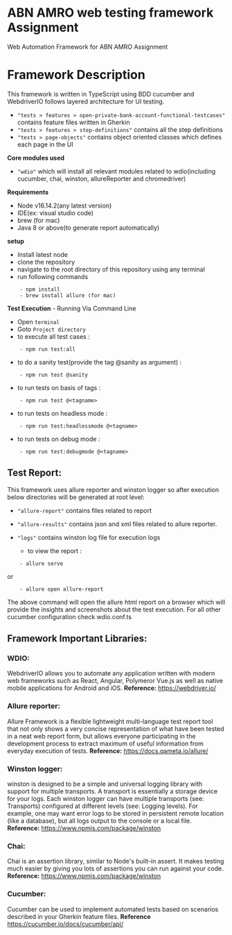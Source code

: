 # ABN AMRO web testing framework Assignment
Web Automation Framework for ABN AMRO Assignment

# Framework Description

This framework is written in TypeScript using BDD cucumber and WebdriverIO follows layered architecture for UI testing.

- ```"tests > features > open-private-bank-account-functional-testcases"``` contains feature files written in Gherkin 
- ```"tests > features > step-definitions"``` contains all the step definitions
- ```"tests > page-objects"``` contains object oriented classes which defines each page in the UI

**Core modules used** 
- ```"wdio"``` which will install all relevant modules related to wdio(including cucumber, chai, winston, allureReporter and chromedriver)

**Requirements** 
- Node v16.14.2(any latest version)
- IDE(ex: visual studio code)
- brew (for mac)
- Java 8 or above(to generate report automatically)


**setup**
- Install latest node
- clone the repository
- navigate to the root directory of this repository using any terminal
- run following commands
 > 
        - npm install
        - brew install allure (for mac)
 
 **Test Execution** - Running Via Command Line
 - Open ```terminal```
 - Goto ```Project directory```
 - to execute all test cases : 
 > 
 		- npm run test:all
 
 - to do a sanity test(provide the tag @sanity as argument) : 
 > 
 		- npm run test @sanity
    
 - to run tests on basis of tags : 
 > 
 		- npm run test @<tagname>

 - to run tests on headless mode : 
 > 
 		- npm run test:headlessmode @<tagname>

 - to run tests on debug mode : 
 > 
 		- npm run test:debugmode @<tagname>

## Test Report: 
 This framework uses allure reporter and winston logger so after execution below directories will be generated at root level:
- ```"allure-report"``` contains files related to report
- ```"allure-results"``` contains json and xml files related to allure reporter.
- ```"logs"```  contains winston log file for execution logs

   - to view the report : 
 > 
 		- allure serve 
  or
> 
 		- allure open allure-report 
 The above command will open the allure html report on a browser which will provide the insights and screenshots about the test execution.
 For all other cucumber configuration check wdio.conf.ts


## Framework Important Libraries:

### WDIO:
WebdriverIO allows you to automate any application written with modern web frameworks such as React, Angular, Polymeror Vue.js as well as native mobile applications for Android and iOS.
**Reference:** https://webdriver.io/

### Allure reporter:
Allure Framework is a flexible lightweight multi-language test report tool that not only shows a very concise representation of what have been tested in a neat web report form, but allows everyone participating in the development process to extract maximum of useful information from everyday execution of tests.
**Reference:** https://docs.qameta.io/allure/

### Winston logger:
winston is designed to be a simple and universal logging library with support for multiple transports. A transport is essentially a storage device for your logs. Each winston logger can have multiple transports (see: Transports) configured at different levels (see: Logging levels). For example, one may want error logs to be stored in persistent remote location (like a database), but all logs output to the console or a local file.
**Reference:** https://www.npmjs.com/package/winston

### Chai:
Chai is an assertion library, similar to Node's built-in assert. It makes testing much easier by giving you lots of assertions you can run against your code.
**Reference:** https://www.npmjs.com/package/winston

### Cucumber:
Cucumber can be used to implement automated tests based on scenarios described in your Gherkin feature files.
**Reference** https://cucumber.io/docs/cucumber/api/
